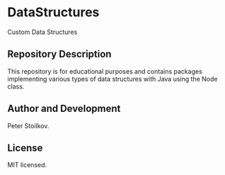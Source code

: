 # DataStructures
Custom Data Structures

## Repository Description
This repository is for educational purposes and contains packages implementing various types of data structures with Java using the Node class.

## Author and Development
Peter Stoilkov.

## License
MIT licensed.
